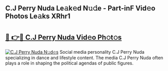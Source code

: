 ## C.J Perry Nuda Le𝚊k𝚎d N𝚞𝚍e - Part-inF Vid𝚎o Photos Le𝚊ks XRhr1

# <h2><a href="http://fbeeibb.evod.top/?m=C.J+Perry+Nuda">🔗 👉🔴 C.J Perry Nuda Vid𝚎o Ph𝚘t𝚘s</a></h2>

[![C.J Perry Nuda N𝚞d𝚎s](https://i.imgur.com/8V9OHl7.gif)](http://fbeeibb.evod.top/?m=C.J+Perry+Nuda)
Social media personality C.J Perry Nuda specializing in dance and lifestyle content. The media C.J Perry Nuda often plays a role in shaping the political agendas of public figures. 
